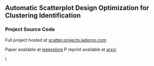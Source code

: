 ## Automatic Scatterplot Design Optimization for Clustering Identification
### Project Source Code

Full project hosted at [scatter.projects.jadorno.com](http://scatter.projects.jadorno.com)

Paper available at [ieeexplore](https://ieeexplore.ieee.org/document/9826389)
P
reprint available at [arxiv](https://arxiv.org/abs/2207.03355)




\